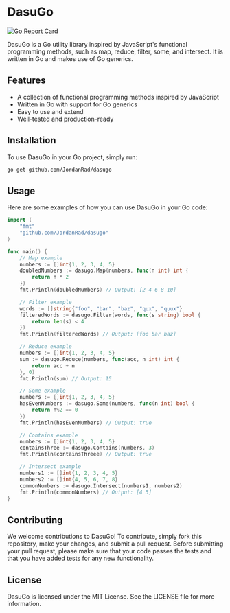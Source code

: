 # DasuGo

[![Go Report Card](https://goreportcard.com/badge/github.com/JordanRad/dasugo)](https://goreportcard.com/report/github.com/JordanRad/dasugo)

DasuGo is a Go utility library inspired by JavaScript's functional programming methods, such as map, reduce, filter, some, and intersect. It is written in Go and makes use of Go generics.

## Features

- A collection of functional programming methods inspired by JavaScript
- Written in Go with support for Go generics
- Easy to use and extend
- Well-tested and production-ready

## Installation

To use DasuGo in your Go project, simply run:

```bash
go get github.com/JordanRad/dasugo
```

## Usage

Here are some examples of how you can use DasuGo in your Go code:

```go
import (
    "fmt"
    "github.com/JordanRad/dasugo"
)

func main() {
    // Map example
    numbers := []int{1, 2, 3, 4, 5}
    doubledNumbers := dasugo.Map(numbers, func(n int) int {
        return n * 2
    })
    fmt.Println(doubledNumbers) // Output: [2 4 6 8 10]

    // Filter example
    words := []string{"foo", "bar", "baz", "qux", "quux"}
    filteredWords := dasugo.Filter(words, func(s string) bool {
        return len(s) < 4
    })
    fmt.Println(filteredWords) // Output: [foo bar baz]

    // Reduce example
    numbers := []int{1, 2, 3, 4, 5}
    sum := dasugo.Reduce(numbers, func(acc, n int) int {
        return acc + n
    }, 0)
    fmt.Println(sum) // Output: 15

    // Some example
    numbers := []int{1, 2, 3, 4, 5}
    hasEvenNumbers := dasugo.Some(numbers, func(n int) bool {
        return n%2 == 0
    })
    fmt.Println(hasEvenNumbers) // Output: true

    // Contains example
    numbers := []int{1, 2, 3, 4, 5}
    containsThree := dasugo.Contains(numbers, 3)
    fmt.Println(containsThreee) // Output: true

    // Intersect example
    numbers1 := []int{1, 2, 3, 4, 5}
    numbers2 := []int{4, 5, 6, 7, 8}
    commonNumbers := dasugo.Intersect(numbers1, numbers2)
    fmt.Println(commonNumbers) // Output: [4 5]
}
```

## Contributing

We welcome contributions to DasuGo! To contribute, simply fork this repository, make your changes, and submit a pull request. Before submitting your pull request, please make sure that your code passes the tests and that you have added tests for any new functionality.

## License

DasuGo is licensed under the MIT License. See the LICENSE file for more information.
